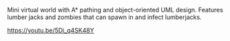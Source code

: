 Mini virtual world with A* pathing and object-oriented UML design. Features lumber jacks and zombies that can spawn in and infect lumberjacks.

https://youtu.be/5Di_q4SK48Y

